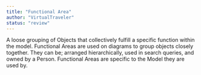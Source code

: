 ```yaml
---
title: "Functional Area"
author: "VirtualTraveler"
status: "review"
---
```


A loose grouping of Objects that collectively fulfill a specific function within the model. Functional Areas are used on diagrams to group objects closely together. They can be; arranged hierarchically, used in search queries, and owned by a Person. Functional Areas are specific to the Model they are used by.